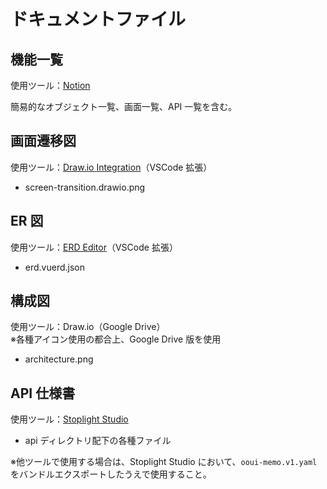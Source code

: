 # ドキュメントファイル

## 機能一覧
使用ツール：[Notion](https://www.notion.so/OOUI-MEMO-525e67ed17c24fdab2c3171d009e41b5)

簡易的なオブジェクト一覧、画面一覧、API 一覧を含む。

## 画面遷移図
使用ツール：[Draw.io Integration](https://marketplace.visualstudio.com/items?itemName=hediet.vscode-drawio)（VSCode 拡張）

- screen-transition.drawio.png

## ER 図
使用ツール：[ERD Editor](https://marketplace.visualstudio.com/items?itemName=dineug.vuerd-vscode)（VSCode 拡張）

- erd.vuerd.json

## 構成図
使用ツール：Draw.io（Google Drive）  
※各種アイコン使用の都合上、Google Drive 版を使用

- architecture.png

## API 仕様書
使用ツール：[Stoplight Studio](https://stoplight.io/studio/)  

- api ディレクトリ配下の各種ファイル

※他ツールで使用する場合は、Stoplight Studio において、`ooui-memo.v1.yaml`をバンドルエクスポートしたうえで使用すること。